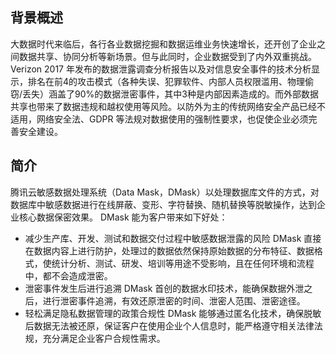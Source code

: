 ##  背景概述
大数据时代来临后，各行各业数据挖掘和数据运维业务快速增长，还开创了企业之间数据共享、协同分析等新场景。但与此同时，企业数据受到了内外双重挑战。Verizon 2017 年发布的数据泄露调查分析报告以及对信息安全事件的技术分析显示，排名在前4的攻击模式（各种失误、犯罪软件、内部人员权限滥用、物理偷窃/丢失）涵盖了90%的数据泄密事件，其中3种是内部因素造成的。而外部数据共享也带来了数据违规和越权使用等风险。以防外为主的传统网络安全产品已经不适用，网络安全法、GDPR 等法规对数据使用的强制性要求，也促使企业必须完善安全建设。
## 简介
腾讯云敏感数据处理系统（Data Mask，DMask）以处理数据库文件的方式，对数据库中敏感数据进行在线屏蔽、变形、字符替换、随机替换等脱敏操作，达到企业核心数据保密效果。
DMask 能为客户带来如下好处：
- 减少生产库、开发、测试和数据交付过程中敏感数据泄露的风险
DMask 直接在数据内容上进行防护，处理过的数据依然保持原始数据的分布特征、数据格式，使统计分析、测试、研发、培训等用途不受影响，且在任何环境和流程中，都不会造成泄密。
- 泄密事件发生后进行追溯
DMask 首创的数据水印技术，能确保数据外泄之后，进行泄密事件追溯，有效还原泄密的时间、泄密人范围、泄密途径。
- 轻松满足隐私数据管理的政策合规性
DMask 能够通过匿名化技术，确保脱敏后数据无法被还原，保证客户在使用企业个人信息时，能严格遵守相关法律法规，充分满足企业客户合规性需求。
